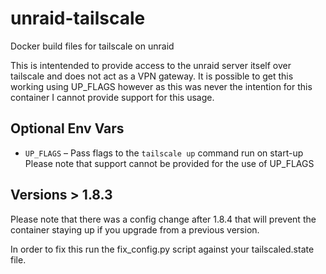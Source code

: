# unraid-tailscale
Docker build files for tailscale on unraid

This is intentended to provide access to the unraid server itself over tailscale and does not act as a VPN gateway.
It is possible to get this working using UP_FLAGS however as this was never the intention for this container I cannot provide
support for this usage.

## Optional Env Vars

- `UP_FLAGS` &ndash; Pass flags to the `tailscale up` command run on start-up
Please note that support cannot be provided for the use of UP_FLAGS


## Versions > 1.8.3

Please note that there was a config change after 1.8.4 that will prevent the container staying up if you upgrade from a previous version.

In order to fix this run the fix_config.py script against your tailscaled.state file.

